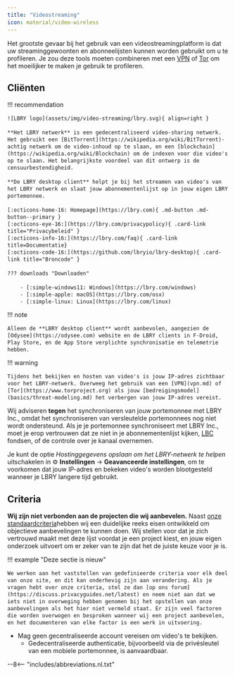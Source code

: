 ```yaml
---
title: "Videostreaming"
icon: material/video-wireless
---
```


Het grootste gevaar bij het gebruik van een videostreamingplatform is dat uw streaminggewoonten en abonneelijsten kunnen worden gebruikt om u te profileren. Je zou deze tools moeten combineren met een [VPN](vpn.md) of [Tor](https://www.torproject.org/) om het moeilijker te maken je gebruik te profileren.

## Cliënten

!!! recommendation

    ![LBRY logo](assets/img/video-streaming/lbry.svg){ align=right }
    
    **Het LBRY netwerk** is een gedecentraliseerd video-sharing netwerk. Het gebruikt een [BitTorrent](https://wikipedia.org/wiki/BitTorrent)-achtig netwerk om de video-inhoud op te slaan, en een [blockchain](https://wikipedia.org/wiki/Blockchain) om de indexen voor die video's op te slaan. Het belangrijkste voordeel van dit ontwerp is de censuurbestendigheid.
    
    **De LBRY desktop client** helpt je bij het streamen van video's van het LBRY netwerk en slaat jouw abonnementenlijst op in jouw eigen LBRY portemonnee.
    
    [:octicons-home-16: Homepage](https://lbry.com){ .md-button .md-button--primary }
    [:octicons-eye-16:](https://lbry.com/privacypolicy){ .card-link title="Privacybeleid" }
    [:octicons-info-16:](https://lbry.com/faq){ .card-link title=Documentatie}
    [:octicons-code-16:](https://github.com/lbryio/lbry-desktop){ .card-link title="Broncode" }
    
    ??? downloads "Downloaden"
    
        - [:simple-windows11: Windows](https://lbry.com/windows)
        - [:simple-apple: macOS](https://lbry.com/osx)
        - [:simple-linux: Linux](https://lbry.com/linux)

!!! note

    Alleen de **LBRY desktop client** wordt aanbevolen, aangezien de [Odysee](https://odysee.com) website en de LBRY clients in F-Droid, Play Store, en de App Store verplichte synchronisatie en telemetrie hebben.

!!! warning

    Tijdens het bekijken en hosten van video's is jouw IP-adres zichtbaar voor het LBRY-netwerk. Overweeg het gebruik van een [VPN](vpn.md) of [Tor](https://www.torproject.org) als jouw [bedreigingsmodel](basics/threat-modeling.md) het verbergen van jouw IP-adres vereist.

Wij adviseren **tegen** het synchroniseren van jouw portemonnee met LBRY Inc., omdat het synchroniseren van versleutelde portemonnees nog niet wordt ondersteund. Als je je portemonnee synchroniseert met LBRY Inc., moet je erop vertrouwen dat ze niet in je abonnementenlijst kijken, [LBC](https://lbry.com/faq/earn-credits) fondsen, of de controle over je kanaal overnemen.

Je kunt de optie *Hostinggegevens opslaan om het LBRY-netwerk te helpen* uitschakelen in :gear: **Instellingen** → **Geavanceerde instellingen**, om te voorkomen dat jouw IP-adres en bekeken video's worden blootgesteld wanneer je LBRY langere tijd gebruikt.

## Criteria

**Wij zijn niet verbonden aan de projecten die wij aanbevelen.** Naast [onze standaardcriteria](about/criteria.md)hebben wij een duidelijke reeks eisen ontwikkeld om objectieve aanbevelingen te kunnen doen. Wij stellen voor dat je zich vertrouwd maakt met deze lijst voordat je een project kiest, en jouw eigen onderzoek uitvoert om er zeker van te zijn dat het de juiste keuze voor je is.

!!! example "Deze sectie is nieuw"

    We werken aan het vaststellen van gedefinieerde criteria voor elk deel van onze site, en dit kan onderhevig zijn aan verandering. Als je vragen hebt over onze criteria, stel ze dan [op ons forum](https://discuss.privacyguides.net/latest) en neem niet aan dat we iets niet in overweging hebben genomen bij het opstellen van onze aanbevelingen als het hier niet vermeld staat. Er zijn veel factoren die worden overwogen en besproken wanneer wij een project aanbevelen, en het documenteren van elke factor is een werk in uitvoering.

- Mag geen gecentraliseerde account vereisen om video's te bekijken.
    - Gedecentraliseerde authenticatie, bijvoorbeeld via de privésleutel van een mobiele portemonnee, is aanvaardbaar.

--8<-- "includes/abbreviations.nl.txt"
